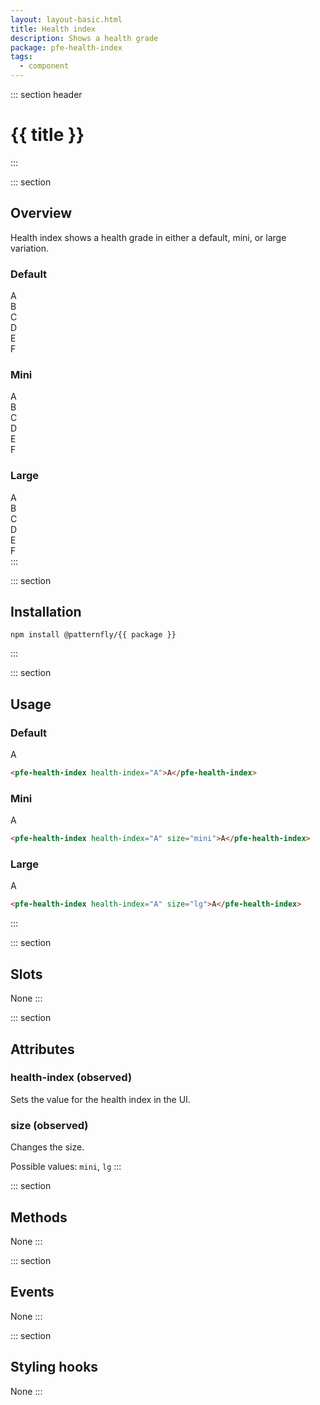 ```yaml
---
layout: layout-basic.html
title: Health index
description: Shows a health grade
package: pfe-health-index
tags:
  - component
---
```

<script type="module" src="/node_modules/@patternfly/{{ package }}/dist/{{ package }}.min.js"></script>

::: section header
# {{ title }}
:::

::: section
## Overview
Health index shows a health grade in either a default, mini, or large variation.

<div class="pfe-l-grid pfe-m-gutters pfe-m-all-4-col">
  <section>
    <h3>Default</h3>
    <div>
      <pfe-health-index health-index="A">A</pfe-health-index>
    </div>
    <div>
      <pfe-health-index health-index="B">B</pfe-health-index>
    </div>
    <div>
      <pfe-health-index health-index="C">C</pfe-health-index>
    </div>
    <div>
      <pfe-health-index health-index="D">D</pfe-health-index>
    </div>
    <div>
      <pfe-health-index health-index="E">E</pfe-health-index>
    </div>
    <div>
      <pfe-health-index health-index="F">F</pfe-health-index>
    </div>
  </section>

  <section>
    <h3>Mini</h3>
    <div>
      <pfe-health-index health-index="A" size="mini">A</pfe-health-index>
    </div>
    <div>
      <pfe-health-index health-index="B" size="mini">B</pfe-health-index>
    </div>
    <div>
      <pfe-health-index health-index="C" size="mini">C</pfe-health-index>
    </div>
    <div>
      <pfe-health-index health-index="D" size="mini">D</pfe-health-index>
    </div>
    <div>
      <pfe-health-index health-index="E" size="mini">E</pfe-health-index>
    </div>
    <div>
      <pfe-health-index health-index="F" size="mini">F</pfe-health-index>
    </div>
  </section>

  <section>
    <h3>Large</h3>
    <div>
      <pfe-health-index health-index="A" size="lg">A</pfe-health-index>
    </div>
    <div>
      <pfe-health-index health-index="B" size="lg">B</pfe-health-index>
    </div>
    <div>
      <pfe-health-index health-index="C" size="lg">C</pfe-health-index>
    </div>
    <div>
      <pfe-health-index health-index="D" size="lg">D</pfe-health-index>
    </div>
    <div>
      <pfe-health-index health-index="E" size="lg">E</pfe-health-index>
    </div>
    <div>
      <pfe-health-index health-index="F" size="lg">F</pfe-health-index>
    </div>
  </section>
</div>
:::

::: section
## Installation

```shell
npm install @patternfly/{{ package }}
```
:::

::: section
## Usage

### Default
<pfe-health-index health-index="A">A</pfe-health-index>
```html
<pfe-health-index health-index="A">A</pfe-health-index>
```

### Mini
<pfe-health-index health-index="A" size="mini">A</pfe-health-index>
```html
<pfe-health-index health-index="A" size="mini">A</pfe-health-index>
```

### Large
<pfe-health-index health-index="A" size="lg">A</pfe-health-index>
```html
<pfe-health-index health-index="A" size="lg">A</pfe-health-index>
```
:::

::: section
## Slots
None
:::

::: section
## Attributes
### health-index (observed)

Sets the value for the health index in the UI.

### size (observed)

Changes the size.

Possible values: `mini`, `lg`
:::

::: section
## Methods
None
:::

::: section
## Events
None
:::

::: section
## Styling hooks
None
:::
